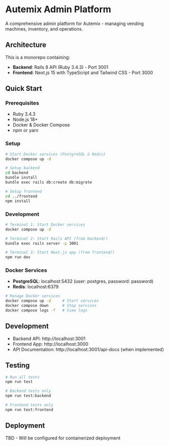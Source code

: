 # Autemix Admin Platform

A comprehensive admin platform for Autemix - managing vending machines, inventory, and operations.

## Architecture

This is a monorepo containing:
- **Backend**: Rails 8 API (Ruby 3.4.3) - Port 3001
- **Frontend**: Next.js 15 with TypeScript and Tailwind CSS - Port 3000

## Quick Start

### Prerequisites
- Ruby 3.4.3
- Node.js 18+
- Docker & Docker Compose
- npm or yarn

### Setup
```bash
# Start Docker services (PostgreSQL & Redis)
docker compose up -d

# Setup backend
cd backend
bundle install
bundle exec rails db:create db:migrate

# Setup frontend  
cd ../frontend
npm install
```

### Development
```bash
# Terminal 1: Start Docker services
docker compose up -d

# Terminal 2: Start Rails API (from backend/)
bundle exec rails server -p 3001

# Terminal 3: Start Next.js app (from frontend/)
npm run dev
```

### Docker Services
- **PostgreSQL**: localhost:5432 (user: postgres, password: password)
- **Redis**: localhost:6379

```bash
# Manage Docker services
docker compose up -d     # Start services
docker compose down      # Stop services  
docker compose logs -f   # View logs
```

## Development

- Backend API: http://localhost:3001
- Frontend App: http://localhost:3000
- API Documentation: http://localhost:3001/api-docs (when implemented)

## Testing

```bash
# Run all tests
npm run test

# Backend tests only
npm run test:backend

# Frontend tests only  
npm run test:frontend
```

## Deployment

TBD - Will be configured for containerized deployment